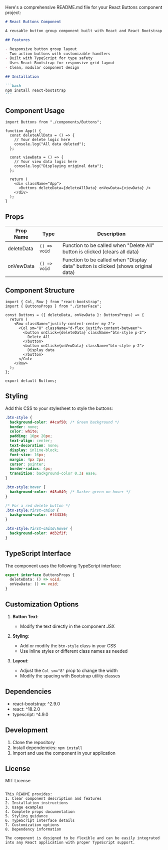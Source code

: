Here's a comprehensive README.md file for your React Buttons component project:

````markdown
# React Buttons Component

A reusable button group component built with React and React Bootstrap that provides actions for data management.

## Features

- Responsive button group layout
- Two action buttons with customizable handlers
- Built with TypeScript for type safety
- Uses React Bootstrap for responsive grid layout
- Clean, modular component design

## Installation

```bash
npm install react-bootstrap
```
````

## Component Usage

```tsx
import Buttons from "./components/Buttons";

function App() {
  const deleteAllData = () => {
    // Your delete logic here
    console.log("All data deleted");
  };

  const viewData = () => {
    // Your view data logic here
    console.log("Displaying original data");
  };

  return (
    <div className="App">
      <Buttons deleteData={deleteAllData} onVewData={viewData} />
    </div>
  );
}
```

## Props

| Prop Name  | Type         | Description                                                                       |
| ---------- | ------------ | --------------------------------------------------------------------------------- |
| deleteData | `() => void` | Function to be called when "Delete All" button is clicked (clears all data)       |
| onVewData  | `() => void` | Function to be called when "Display data" button is clicked (shows original data) |

## Component Structure

```tsx
import { Col, Row } from "react-bootstrap";
import { ButtonsProps } from "./interFace";

const Buttons = ({ deleteData, onVewData }: ButtonsProps) => {
  return (
    <Row className="justify-content-center my-2">
      <Col sm="8" className="d-flex justify-content-between">
        <button onClick={deleteData} className="btn-style p-2">
          Delete All
        </button>
        <button onClick={onVewData} className="btn-style p-2">
          Display data
        </button>
      </Col>
    </Row>
  );
};

export default Buttons;
```

## Styling

Add this CSS to your stylesheet to style the buttons:

```css
.btn-style {
  background-color: #4caf50; /* Green background */
  border: none;
  color: white;
  padding: 10px 20px;
  text-align: center;
  text-decoration: none;
  display: inline-block;
  font-size: 16px;
  margin: 4px 2px;
  cursor: pointer;
  border-radius: 4px;
  transition: background-color 0.3s ease;
}

.btn-style:hover {
  background-color: #45a049; /* Darker green on hover */
}

/* For a red delete button */
.btn-style:first-child {
  background-color: #f44336;
}

.btn-style:first-child:hover {
  background-color: #d32f2f;
}
```

## TypeScript Interface

The component uses the following TypeScript interface:

```ts
export interface ButtonsProps {
  deleteData: () => void;
  onVewData: () => void;
}
```

## Customization Options

1. **Button Text**:

   - Modify the text directly in the component JSX

2. **Styling**:

   - Add or modify the `btn-style` class in your CSS
   - Use inline styles or different class names as needed

3. **Layout**:
   - Adjust the `Col sm="8"` prop to change the width
   - Modify the spacing with Bootstrap utility classes

## Dependencies

- react-bootstrap: ^2.9.0
- react: ^18.2.0
- typescript: ^4.9.0

## Development

1. Clone the repository
2. Install dependencies: `npm install`
3. Import and use the component in your application

## License

MIT License

```

This README provides:
1. Clear component description and features
2. Installation instructions
3. Usage examples
4. Complete props documentation
5. Styling guidance
6. TypeScript interface details
7. Customization options
8. Dependency information

The component is designed to be flexible and can be easily integrated into any React application with proper TypeScript support.
```

